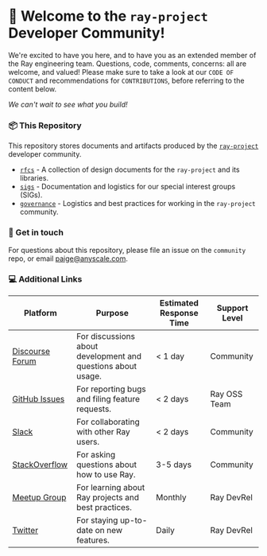 # 👋 Welcome to the `ray-project` Developer Community!

We're excited to have you here, and to have you as an extended member of the Ray engineering team. Questions, code, comments, concerns: all are welcome, and valued! Please make sure to take a look at our `CODE OF CONDUCT` and recommendations for `CONTRIBUTIONS`, before referring to the content below. 

_We can't wait to see what you build!_

### 📦  This Repository

This repository stores documents and artifacts produced by the [`ray-project`](github.com/ray-project) developer community.

* [`rfcs`](https://github.com/ray-project/community/tree/main/rfcs) - A collection of design documents for the `ray-project` and its libraries.
* [`sigs`](https://github.com/ray-project/community/tree/main/sigs) - Documentation and logistics for our special interest groups (SIGs).
* [`governance`](https://github.com/ray-project/community/tree/main/governance) - Logistics and best practices for working in the `ray-project` community.

### 📧  Get in touch

For questions about this repository, please file an issue on the `community` repo, or email [paige@anyscale.com](mailto:paige@anyscale.com).

### 💻   Additional Links

| Platform |	Purpose |	Estimated Response Time	| Support Level |
| --- | --- | --- | --- |
| [Discourse Forum](https://discuss.ray.io/) |	For discussions about development and questions about usage. |	< 1 day	| Community |
| [GitHub Issues](https://github.com/ray-project/ray)	| For reporting bugs and filing feature requests. |	< 2 days	| Ray OSS Team |
| [Slack](https://github.com/ray-project/ray/issues)	| For collaborating with other Ray users.	| < 2 days	| Community |
| [StackOverflow](https://stackoverflow.com/questions/tagged/ray) |	For asking questions about how to use Ray.	| 3-5 days	| Community |
| [Meetup Group](https://www.meetup.com/Bay-Area-Ray-Meetup/) |	For learning about Ray projects and best practices.	| Monthly |	Ray DevRel |
| [Twitter](https://twitter.com/raydistributed)	| For staying up-to-date on new features.	| Daily	| Ray DevRel |

